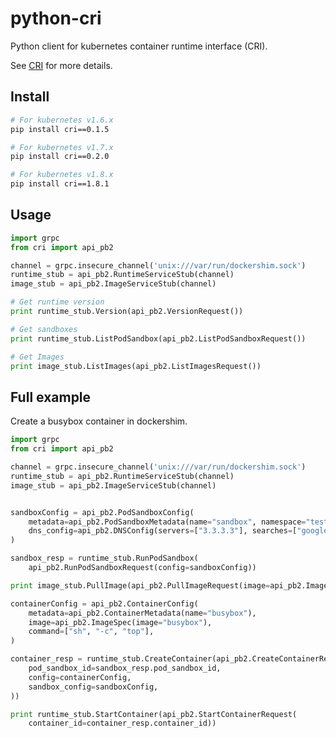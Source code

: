 # python-cri

Python client for kubernetes container runtime interface (CRI).

See [CRI](https://github.com/kubernetes/community/blob/master/contributors/design-proposals/runtime-client-server.md) for more details.

## Install

```sh
# For kubernetes v1.6.x
pip install cri==0.1.5

# For kubernetes v1.7.x
pip install cri==0.2.0

# For kubernetes v1.8.x
pip install cri==1.8.1
```

## Usage

```python
import grpc
from cri import api_pb2

channel = grpc.insecure_channel('unix:///var/run/dockershim.sock')
runtime_stub = api_pb2.RuntimeServiceStub(channel)
image_stub = api_pb2.ImageServiceStub(channel)

# Get runtime version
print runtime_stub.Version(api_pb2.VersionRequest())

# Get sandboxes
print runtime_stub.ListPodSandbox(api_pb2.ListPodSandboxRequest())

# Get Images
print image_stub.ListImages(api_pb2.ListImagesRequest())
```

## Full example

Create a busybox container in dockershim.

```python
import grpc
from cri import api_pb2

channel = grpc.insecure_channel('unix:///var/run/dockershim.sock')
runtime_stub = api_pb2.RuntimeServiceStub(channel)
image_stub = api_pb2.ImageServiceStub(channel)


sandboxConfig = api_pb2.PodSandboxConfig(
    metadata=api_pb2.PodSandboxMetadata(name="sandbox", namespace="test"),
    dns_config=api_pb2.DNSConfig(servers=["3.3.3.3"], searches=["google.com"])
)

sandbox_resp = runtime_stub.RunPodSandbox(
    api_pb2.RunPodSandboxRequest(config=sandboxConfig))

print image_stub.PullImage(api_pb2.PullImageRequest(image=api_pb2.ImageSpec(image="busybox")))

containerConfig = api_pb2.ContainerConfig(
    metadata=api_pb2.ContainerMetadata(name="busybox"),
    image=api_pb2.ImageSpec(image="busybox"),
    command=["sh", "-c", "top"],
)

container_resp = runtime_stub.CreateContainer(api_pb2.CreateContainerRequest(
    pod_sandbox_id=sandbox_resp.pod_sandbox_id,
    config=containerConfig,
    sandbox_config=sandboxConfig,
))

print runtime_stub.StartContainer(api_pb2.StartContainerRequest(
    container_id=container_resp.container_id))
```

